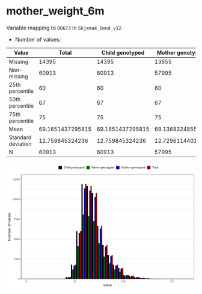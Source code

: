 # mother_weight_6m
Variable mapping to `DD673` in `Skjema4_6mnd_v12`.
- Number of values:

| Value | Total | Child genotyped | Mother genotyped | Father genotyped |
| ----- | ----- | --------------- | ---------------- | ---------------- |
| Missing | 14395 | 14395 | 13655 | 9071 |
| Non-missing | 60913 | 60913 | 57995 | 41013 |
| 25th percentile | 60 | 60 | 60 | 60 |
| 50th percentile | 67 | 67 | 67 | 67 |
| 75th percentile | 75 | 75 | 75 | 75 |
| Mean | 69.1651437295815 | 69.1651437295815 | 69.1368324855591 | 69.0601224002146 |
| Standard deviation | 12.759845324236 | 12.759845324236 | 12.7296114401328 | 12.7341077236241 |
| N | 60913 | 60913 | 57995 | 41013 |



![](mother_weight_6m_n.png)



